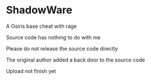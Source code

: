 # ShadowWare
A Osiris base cheat with rage

Source code has nothing to do with me

Please do not release the source code directly

The original author added a back door to the source code

Upload not finish yet
